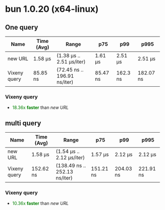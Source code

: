# bun 1.0.20 (x64-linux)

## One query

| Name         | Time (Avg) | Range                        | p75      | p99      | p995      |
| ------------ | ---------- | ---------------------------- | -------- | -------- | --------- |
| new URL      | 1.58 µs    | (1.38 µs .. 2.51 µs/iter)    | 1.61 µs  | 2.51 µs  | 2.51 µs   |
| Vixeny query | 85.85 ns   | (72.45 ns .. 196.91 ns/iter) | 85.47 ns | 162.3 ns | 182.07 ns |

### **Vixeny query**

- <span style="color:green">18.36x **faster**</span> than _new URL_

## multi query

| Name         | Time (Avg) | Range                         | p75       | p99       | p995      |
| ------------ | ---------- | ----------------------------- | --------- | --------- | --------- |
| new URL      | 1.58 µs    | (1.54 µs .. 2.12 µs/iter)     | 1.57 µs   | 2.12 µs   | 2.12 µs   |
| Vixeny query | 152.62 ns  | (138.49 ns .. 252.13 ns/iter) | 151.21 ns | 204.03 ns | 221.91 ns |

### **Vixeny query**

- <span style="color:green">10.36x **faster**</span> than _new URL_
